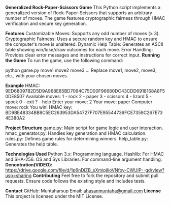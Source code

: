**Generalized Rock-Paper-Scissors Game**
This Python script implements a generalized version of Rock-Paper-Scissors that supports an arbitrary number of moves. The game features cryptographic fairness through HMAC verification and secure key generation.

**Features**
Customizable Moves: Supports any odd number of moves (≥ 3).
Cryptographic Fairness: Uses a secure random key and HMAC to ensure the computer's move is unaltered.
Dynamic Help Table: Generates an ASCII table showing win/lose/draw outcomes for each move.
Error Handling: Provides clear error messages and instructions for correct input.
**Running the Game**
To run the game, use the following command:

python game.py move1 move2 move3 ...
Replace move1, move2, move3, etc., with your chosen moves.

**Example**
HMAC: 9ED68097B2D5D9A968E85BD7094C75D00F96680DC43CDD6918168A8F50DE8507
Available moves:
1 - rock
2 - paper
3 - scissors
4 - lizard
5 - spock
0 - exit
? - help
Enter your move: 2
Your move: paper
Computer move: rock
You win!
HMAC key: BD9BE48334BB9C5EC263953DA54727F707E95544739FCE7359C267E734E380A2

**Project Structure**
game.py: Main script for game logic and user interaction.
hmac_generator.py: Handles key generation and HMAC calculation.
rules.py: Defines game rules for determining winners.
help_table.py: Generates the help table.

**Technologies Used**
Python 3.x: Programming language.
Hashlib: For HMAC and SHA-256.
OS and Sys Libraries: For command-line argument handling.
**Denontration(VIDEO):**
https://drive.google.com/file/d/1p6nDiZB_sXmipjIioVNfoy-CWUIP--gd/view?usp=sharing
**Contributing**
Feel free to fork the repository and submit pull requests. Ensure code follows the existing style and includes tests.

**Contact**
GitHub: Muntaharsup
Email: ahasanmuntaha@gmail.com
**License**
This project is licensed under the MIT License.

